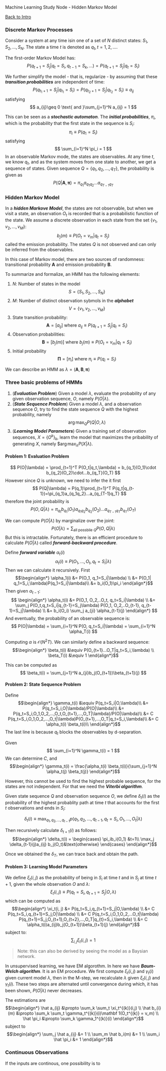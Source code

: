 Machine Learning Study Node - Hidden Markov Model

[Back to Intro](/read.php?page=machine-learning/intro)

### Discrete Markov Processes

Consider a system at any time isin one of a set of $N$ distinct states: $S_1, S_2, ..., S_N$. The state a time $t$ is denoted as $q_t, t=1,2,...$.

The first-order Markov Model has:
$$
P(q_{t+1}=S_j|q_t=S_i,q_{t-1}=S_k,...)=P(q_{t+1}=S_j|q_t=S_i)
$$

We further simplify the model - that is, regularize - by assuming that these **_transition probabilities_** are independent of time:
$$
P(q_{t_1+1}=S_j|q_{t_1}=S_i) = P(q_{t_2+1}=S_j|q_{t_2}=S_i)\equiv a_{ij}
$$
satisfying
$$
a_{ij}\geq 0 \text{ and }\sum_{j=1}^N a_{ij} = 1
$$

This can be seen as a **_stochastic automaton_**. The **_initial probabilities_**, $\pi_i$, which is the probability that the first state in the sequence is $S_i$:
$$
\pi_i\equiv P(q_1=S_i)
$$
satisfying
$$
\sum_{i=1}^N \pi_i = 1
$$
In an observable Markov mode, the states are observables. At any time $t$, we know $q_t$, and as the system moves from one state to another, we get a sequence of states. Given sequence $Q=\{q_1,q_2,...,q_T\}$, the probability is given as
$$
P(Q|\mathbf A,\boldsymbol \pi) = \pi_{q_1} a_{q_1q_2}... a_{q_{T-1}q_T}
$$

### Hidden Markov Model

In a **_hidden Markove Model_**, the states are not observable, but when we visit a state, an observation $O_t$ is recorded that is a probabilistic function of the state. We assume a discrete observation in each state from the set $\{v_1, v_2, ..., v_M\}$:
$$
b_j(m)\equiv P(O_t=v_m|q_t=S_j)
$$
called the emission probability. The states $Q$ is not observed and can only be inferred from the observables.

In this case of Markov model, there are two sources of randomness: transitional probability $\mathbf A$ and emission probability $\mathbf B$.

To summarize and formalize, an HMM has the following elements:

1. $N$: Number of states in the model
$$
S=\{S_1,S_2,...,S_N\}
$$
2. $M$: Number of distinct observation sybmols in the **_alphabet_**
$$
V=\{v_1,v_2,...,v_M\}
$$
3. State transition probability:
$$
\mathbf A=[a_{ij}]\text{ where }a_{ij}\equiv P(q_{t+1}=S_j|q_t=S_i)
$$
4. Observation probabilities:
$$
\mathbf B=[b_j(m)]\text{ where }b_j(m)\equiv P(O_t=v_m|q_t=S_i)
$$
5. Initial probability
$$
\mathbf \Pi = [\pi_i]\text{ where }\pi_i\equiv P(q_i=S_i)
$$

We can describe an HMM as $\lambda = (\mathbf A, \mathbf B, \mathbf \pi)$

### Three basic problems of HMMs

1. (**_Evaluation Problem_**) Given a model $\lambda$, evaluate the probability of any given observation sequence, $O$, namely $P(O|\lambda)$.
2. (**_State Sequence Problem_**) Given a model $\lambda$, and a observation sequence $O$, try to find the state sequence $Q$ with the highest probability, namely $$\arg\max_Q P(Q|O,\lambda)$$
3. (**_Learning Model Parameters_**) Given a training set of observation sequences, $X=\{O^k\}_k$, learn the model that maximizes the pribability of generating $X$, namely $$\arg\max_\lambda P(X|\lambda)$.

#### Problem 1: Evaluation Problem
$$
P(O|\lambda) = \prod_{t=1}^T P(O_t|q_t,\lambda) = b_{q_1}(O_1)\cdot b_{q_2}(O_2)\cdot...b_{q_T}(O_T)
$$
However since $Q$ is unknown, we need to infer the it first
$$
P(Q|\lambda) = P(q_1)\prod_{t=1}^T P(q_t|q_{t-1})=\pi_{q_1}a_{q_1q_2}...a_{q_{T-1}q_T}
$$
therefore the joint probability is
$$
P(O,Q|\lambda) = \pi_{q_1}b_{q_1}(O_1)a_{q_1q_2}b_{q_2}(O_2)...a_{q_{T-1}q_T}b_{q_T}(O_T)
$$

We can compute $P(O|\lambda)$ by marginalize over the joint:
$$
P(O|\lambda)=\sum_{\text{all possbile }Q}P(O,Q|\lambda)
$$
But this is intractable. Fortunately, there is an efficient procedure to calculate $P(O|\lambda)$ called **_forward-backward procedure_**.

Define **_forward variable_** $\alpha_t(i)$
$$
\alpha_t(i) \equiv P(O_1,...,O_t,q_t=S_i|\lambda)
$$
Then we can calculate it recursively. First
$$\begin{align*}
\alpha_1(i) &= P(O_1, q_1=S_i|\lambda) \\
  &= P(O_1| q_1=S_i,\lambda)P(q_1=S_i|\lambda)\\
  &= b_i(O_1)\pi_i
\end{align*}$$
Then given $\alpha_{t-1}$:
$$
\begin{align*}
\alpha_t(i) &= P(O_1, O_2,..O_t, q_t=S_i|\lambda) \\
            &= \sum_j P(O_t,q_t=S_i|q_{t-1}=S_j\lambda) P(O_1, O_2,..O_{t-1}, q_{t-1}=S_j|\lambda) \\
            &=  b_i(O_i) \sum_j a_{ji} \alpha_{t-1}(j)
\end{align*}
$$
And eventually, the probability of an observable sequence is:
$$
P(O|\lambda) = \sum_{i=1}^N P(O, q_t=S_i|\lambda) = \sum_{i=1}^N \alpha_T(i)
$$

Computing $\alpha$ is $\mathcal O(N^2 T)$. We can similarly define a backward sequence:
$$\begin{align*}
\beta_t(i) &\equiv P(O_{t+1}...O_T|q_t=S_i,\lambda) \\
\beta_T(i) &\equiv 1
\end{align*}$$

This can be computed as
$$
\beta_t(i) = \sum_{j=1}^N a_{ji}b_j(O_{t+1})\beta_{t+1}(j)
$$

#### Problem 2: State Sequence Problem

Define
$$\begin{align*}
\gamma_t(i) &\equiv P(q_t=S_i|O,\lambda)\\
&= P(q_t=S_i,O|\lambda)/P(O|\lambda)\\
&= P(q_t=S_i,O_1,O_2,...,O_t,O_{t+1},...,O_T|\lambda)/P(O|\lambda)\\
&= C P(q_t=S_i,O_1,O_2,...,O_t|\lambda)P(O_{t+1},...,O_T|q_t=S_i,\lambda)\\
&= C \alpha_t(i) \beta_t(i)\\
\end{align*}$$
The last line is because $q_t$ blocks the observables by d-separation.

Given
$$
\sum_{i=1}^N \gamma_t(i) = 1
$$
We can determine $C$, and $$\begin{align*}
\gamma_t(i) = \frac{\alpha_t(i) \beta_t(i)}{\sum_{j=1}^N \alpha_t(j) \beta_t(j)}
\end{align*}$$

However, this cannot be used to find the highest probable sequence, for the states are not independent. For that we need the **_Viterbi algorithm_**.

Given state sequence $Q$ and observation sequence $O$, we define $\delta_t(i)$ as the probability of the highest probablity path at time $t$ that accounts for the first $t$ observations and ends in $S_i$:

$$
\delta_t(i)\equiv \max_{q_1,q_2,...,q_{t-1}} p(q_1,q_2,...,q_{t-1},q_t=S_i,O_1,...,O_t|\lambda)
$$

Then recursively calculate $\delta_{t+1}(i)$ as follows:
$$\begin{align*}
\delta_t(i) = \begin{cases}
\pi_ib_i(O_1) &t=1\\
\max_j \delta_{t-1}(j)a_{ij} b_j(O_t)&\text{otherwise}
\end{cases}
\end{align*}$$

Once we obtained the $\delta_T$, we can trace back and obtain the path.

#### Problem 3: Learning Model Parameters

We define $\xi_t(i,j)$ as the probability of being in $S_i$ at time $t$ and in $S_j$ at time $t+1$, given the whole observation $O$ and $\lambda$:
$$
\xi_t(i,j)\equiv P(q_t=S_i,q_{t+1}=S_j|O,\lambda)
$$
which can be computed as
$$\begin{align*}
\xi_t(i, j) &= P(q_t=S_i,q_{t+1}=S_j|O,\lambda) \\
&= C P(q_t=S_i,q_{t+1}=S_j,O|\lambda) \\
&= C P(q_t=S_i,O_1,O_2,...O_t|\lambda) P(q_{t+1}=S_j,O_{t+1},O_{t+2},...,O_T|q_{t}=S_i,\lambda) \\
&= C \alpha_t(i)a_{ij}b_j(O_{t+1})\beta_{t+1}(j)
\end{align*}$$
subject to:
$$
\sum_{i,j} \xi_t(i,j) = 1
$$

> Note: this can also be derived by seeing the model as a Baysian network.

In unsupervised learning, we have EM algorothm. In here we have **_Baum-Welch algorithm_**. It is an EM procedure. We first compute $\xi_t(i,j)$ and $\gamma_t(i)$ given current model $\lambda$, then  in the M-step, we recalculate $\lambda$ given $\xi_t(i, j)$ and $\gamma_t(i)$. These two steps are alternated until convergence during which, it has been shown, $P(O|\lambda)$ never decreases.

The estimations are
$$\begin{align*}
\hat a_{ij} &\propto \sum_k \sum_t \xi_t^{(k)}(i,j) \\
\hat b_{i}(m) &\propto \sum_k \sum_t \gamma_t^{(k)}(i)\mathbf 1(O_t^{(k)} = v_m) \\
\hat \pi_i &\propto \sum_k \gamma_1^{(k)}(i)
\end{align*}$$
subject to
$$\begin{align*}
\sum_j \hat a_{ij} &= 1 \\
\sum_m \hat b_i(m) &= 1 \\
\sum_i \hat \pi_i &= 1
\end{align*}$$

### Continuous Observations

If the inputs are continous, one possibility is to